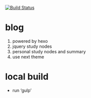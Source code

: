 [![Build Status](https://travis-ci.org/ldllidonglin/blog.svg?branch=master)](https://travis-ci.org/ldllidonglin/blog)
# blog
1. powered by hexo
2. jquery study nodes 
3. personal study nodes and summary
4. use next theme
# local build
* run ‘gulp’
